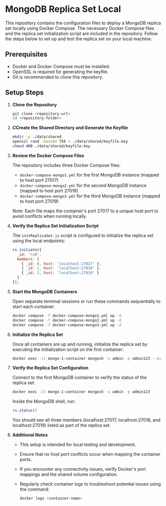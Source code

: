 # MongoDB Replica Set Local

This repository contains the configuration files to deploy a MongoDB replica set locally using Docker Compose. The necessary Docker Compose files and the replica set initialization script are included in the repository. Follow the steps below to set up and test the replica set on your local machine.

## Prerequisites

- Docker and Docker Compose must be installed.
- OpenSSL is required for generating the keyfile.
- Git is recommended to clone this repository.

## Setup Steps

1. **Clone the Repository**

   ```bash
   git clone <repository-url>
   cd <repository-folder>

2. **CCreate the Shared Directory and Generate the Keyfile**

    ```bash
    mkdir -p ./data/shared
    openssl rand -base64 756 > ./data/shared/keyfile.key
    chmod 400 ./data/shared/keyfile.key

3. **Review the Docker Compose Files**

   The repository includes three Docker Compose files:

   - `docker-compose-mongo1.yml` for the first MongoDB instance (mapped to host port 27017)
   - `docker-compose-mongo2.yml` for the second MongoDB instance (mapped to host port 27018)
   - `docker-compose-mongo3.yml` for the third MongoDB instance (mapped to host port 27019)

   Note: Each file maps the container's port 27017 to a unique host port to avoid conflicts when running locally.

4. **Verify the Replica Set Initialization Script**

   The `initReplicaSet.js` script is configured to initialize the replica set using the local endpoints:

   ```javascript
   rs.initiate({
     _id: 'rs0',
     members: [
       { _id: 0, host: 'localhost:27017' },
       { _id: 1, host: 'localhost:27018' },
       { _id: 2, host: 'localhost:27019' }
     ]
   });

5. **Start the MongoDB Containers**

   Open separate terminal sessions or run these commands sequentially to start each container:

   ```bash
   docker compose -f docker-compose-mongo1.yml up -d
   docker compose -f docker-compose-mongo2.yml up -d
   docker compose -f docker-compose-mongo3.yml up -d

6. **Initialize the Replica Set**

   Once all containers are up and running, initialize the replica set by executing the initialization script on the first container:

   ```bash
   docker exec -it mongo-1-container mongosh -u admin -p admin123 --eval "$(cat initReplicaSet.js)"

7. **Verify the Replica Set Configuration**

   Connect to the first MongoDB container to verify the status of the replica set:

   ```bash
   docker exec -it mongo-1-container mongosh -u admin -p admin123
   ```

   Inside the MongoDB shell, run:

   ```bash
   rs.status()
   ```
   You should see all three members (localhost:27017, localhost:27018, and localhost:27019) listed as part of the replica set.

8. **Additional Notes**

   - This setup is intended for local testing and development.
   - Ensure that no host port conflicts occur when mapping the container ports.
   - If you encounter any connectivity issues, verify Docker's port mappings and the shared volume configuration.
   - Regularly check container logs to troubleshoot potential issues using the command:

     ```bash
     docker logs <container-name>
     ```